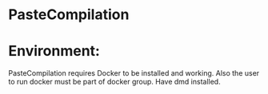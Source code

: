 PasteCompilation
================


Environment:
====================
PasteCompilation requires Docker to be installed and working.
Also the user to run docker must be part of docker group.
Have dmd installed.

